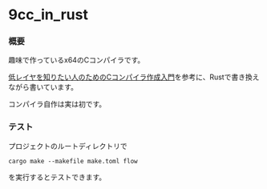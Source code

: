 # 9cc_in_rust

### 概要
趣味で作っているx64のCコンパイラです。

[低レイヤを知りたい人のためのCコンパイラ作成入門](https://www.sigbus.info/compilerbook)を参考に、Rustで書き換えながら書いています。

コンパイラ自作は実は初です。

### テスト
プロジェクトのルートディレクトリで

`cargo make --makefile make.toml flow`

を実行するとテストできます。
